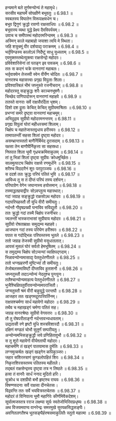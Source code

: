 

  
हन्यमाने बले तूर्णमन्योन्यं ते महामृधे।  
सरसीव महाघर्मे सोपक्षीणे बभूवतुः ॥ 6.98.1 ॥   
स्वबलस्य विघातेन विरूपाक्षवधेन च।  
बभूव द्विगुणं क्रुद्धो रावणो राक्षसाधिपः ॥ 6.98.2 ॥   
बभूवास्य व्यथा युद्धे प्रेक्ष्य दैवविपर्ययम्।  
उवाच च समीपस्थं महोदरमरिन्दमम् ॥ 6.98.3 ॥   
अस्मिन् काले महाबाहो जयाशा त्वयि मे स्थिता।  
जहि शत्रुचमूं वीर दर्शयाद्य पराक्रमम् ॥ 6.98.4 ॥   
भर्तृपिण्डस्य कालोऽयं निर्देष्टुं साधु युध्यताम् ॥ 6.98.5 ॥   
एवमुक्तस्तथेत्युक्त्वा राक्षसेन्द्रो महोदरः।  
प्रविवेशारिसेनां तां पतङ्ग इव पावकम् ॥ 6.98.6 ॥   
ततः स कदनं चक्रे वानराणां महाबलः।  
भर्तृवाक्येन तेजस्वी स्वेन वीर्येण चोदितः ॥ 6.98.7 ॥   
वानराश्च महासत्त्वाः प्रगृह्य विपुलाः शिलाः।  
प्रविश्यारिबलं भीमं जघ्नुस्ते रजनीचरान् ॥ 6.98.8 ॥   
महोदरस्तु सङ्क्रुद्धः शरैः काञ्चनभूषणैः।  
चिच्छेद पाणिपादोरून् वानराणां महाहवे ॥ 6.98.9 ॥   
ततस्ते वानराः सर्वे राक्षसैरर्दिता भृशम्।  
दिशो दश द्रुताः केचित् केचित् सुग्रीवमाश्रिताः ॥ 6.98.10 ॥   
प्रभग्नां समरे दृष्ट्वा वानराणां महाचमूम्।  
अभिदुद्राव सुग्रीवो महोदरमनन्तरम् ॥ 6.98.11 ॥   
प्रगृह्य विपुलां घोरां महीधरसमां शिलाम्।  
चिक्षेप च महातेजास्तद्वधाय हरीस्वरः ॥ 6.98.12 ॥   
तामापतन्तीं सहसा शिलां दृष्ट्वा महोदरः।  
असम्भ्रान्तस्ततो बाणैर्निर्बिभेद दुरासदाम् ॥ 6.98.13 ॥   
रक्षसा तेन बाणौघैर्निकृत्ता सा सहस्रधा।  
निपपात शिला भूमौ गृध्रचक्रमिवाकुलम् ॥ 6.98.14 ॥   
तां तु भिन्नां शिलां दृष्ट्वा सुग्रीवः क्रोधमूर्च्छितः।  
सालमुत्पाट्य चिक्षेप राक्षसे रणमूर्धनि ॥ 6.98.15 ॥   
शरैश्च विददारैनं शूरः परपुरञ्जयः ॥ 6.98.16 ॥   
स ददर्श ततः क्रुद्धः परिघं पतितं भुवि ॥ 6.98.17 ॥   
आविध्य तु स तं दीप्तं परिघं तस्य दर्शयन्।  
परिघाग्रेण वेगेन जघानास्य हयोत्तमान् ॥ 6.98.18 ॥   
तस्माद्धतहयाद्वीरः सोऽवप्लुत्य महारथात्।  
गदां जग्राह सङ्क्रुद्धो राक्षसोऽथ महोदरः ॥ 6.98.19 ॥   
गदापरिघहस्तौ तौ युधि वीरौ समीयतुः।  
नर्दन्तौ गौवृषप्रख्यौ घनाविव सविद्युतौ ॥ 6.98.20 ॥   
ततः क्रुद्धो गदां तस्मै चिक्षेप रजनीचरः।  
ज्वलन्तीं भास्कराभासां सुग्रीवाय महोदरः ॥ 6.98.21 ॥   
सुग्रीवो रोषताम्राक्षः समुद्यम्य महाहवे।  
आजघान गदां तस्य परिघेण हरीश्वरः ॥ 6.98.22 ॥   
पपात स गदोद्भिन्नः परिघस्तस्य भूतले ॥ 6.98.23 ॥   
ततो जग्राह तेजस्वी सुग्रीवो वसुधातलात्।  
आयसं मुसलं घोरं सर्वतो हेमभूषितम् ॥ 6.98.24 ॥   
स तमुद्यम्य चिक्षेप सोऽप्यन्यां व्याक्षिपद्गदाम्।  
भिन्नावन्योन्यमासाद्य पेततुर्धरणीतले ॥ 6.98.25 ॥   
ततो भग्नप्रहरणौ मुष्टिभ्यां तौ समीयतुः।  
तेजोबलसमाविष्टौ दीप्ताविव हुताशनौ ॥ 6.98.26 ॥   
जघ्नतुस्तौ तदाऽन्योन्यं नेदतुश्च पुनःपुनः।  
तलैश्चान्योन्यमाहत्य पेततुर्धरणीतले ॥ 6.98.27 ॥   
भुजैश्चिक्षिपतुर्वीरावन्योन्यमपराजितौ।  
जग्मतुस्तौ श्रमं वीरौ बाहुयुद्धे परन्तपौ ॥ 6.98.28 ॥   
आजहार ततः खड्गमदूरपरिवर्तिनम्।  
राक्षसश्चर्मणा सार्धं महावेगो महोदरः ॥ 6.98.29 ॥   
तथैव च महाखड्गं चर्मणा पतितं सह।  
जग्राह वानरश्रेष्ठः सुग्रीवो वेगवत्तरः ॥ 6.98.30 ॥   
तौ तु रोषपरीताङ्गौ नर्दन्तावभ्यधावताम्।  
उद्यतासी रणे हृष्टौ युधि शस्त्रविशारदौ ॥ 6.98.31 ॥   
दक्षिणं मण्डलं चोभौ सुतूर्णं सम्परीयतुः।  
अन्योन्यमभिसङ्क्रुद्धौ जये प्रणिहितावुभौ ॥ 6.98.32 ॥   
स तु शूरो महावेगो वीर्यश्लाघी महोदरः।  
महाचर्मणि तं खड्गं पातयामास दुर्मतिः ॥ 6.98.33 ॥   
लग्नमुत्कर्षतः खड्गं खड्गेन कपिकुञ्जरः।  
जहार सशिरस्त्राणं कुण्डलोपहितं शिरः ॥ 6.98.34 ॥   
निकृत्तशिरसस्तस्य पतितस्य महीतले।  
तद्बलं राक्षसेन्द्रस्य दृष्ट्वा तत्र न तिष्ठते ॥ 6.98.35 ॥   
हत्वा तं वानरैः सार्धं ननाद मुदितो हरिः।  
चुक्रोध च दशग्रीवो बभौ हृष्टश्च राघवः ॥ 6.98.36 ॥   
विषण्णवदनाः सर्वे राक्षसा दीनचेतसः।  
विद्रवन्ति ततः सर्वे भयवित्रस्तचेतसः ॥ 6.98.37 ॥   
महोदरं तं विनिपात्य भूमौ महागिरेः कीर्णमिवैकदेशम्।  
सूर्यात्मजस्तत्र रराज लक्ष्म्या सूर्यः स्वतेजोभिरिवाप्रधृष्यः ॥ 6.98.38 ॥   
अथ विजयमवाप्य वानरेन्द्रः समरमुखे सुरयक्षसिद्धसङ्घैः।  
अवनितलगतैश्च भूतसङ्घैर्हरुषसमाकुलितैः स्तुतो महात्मा ॥ 6.98.39 ॥   
